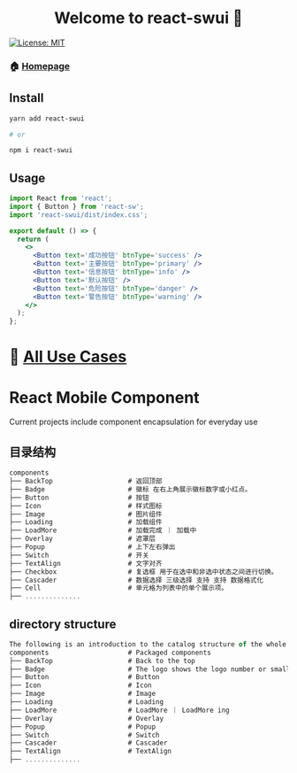 <h1 align="center">Welcome to react-swui 👋</h1>
<p>
  <a href="#" target="_blank">
    <img alt="License: MIT" src="https://img.shields.io/badge/License-MIT-yellow.svg" />
  </a>
</p>

### 🏠 [Homepage](https://github.com/QShengW/sw-ui)

## Install

```sh
yarn add react-swui

# or

npm i react-swui
```

## Usage

```jsx
import React from 'react';
import { Button } from 'react-sw';
import 'react-swui/dist/index.css';

export default () => {
  return (
    <>
      <Button text='成功按钮' btnType='success' />
      <Button text='主要按钮' btnType='primary' />
      <Button text='信息按钮' btnType='info' />
      <Button text='默认按钮' />
      <Button text='危险按钮' btnType='danger' />
      <Button text='警告按钮' btnType='warning' />
    </>
  );
};
```

# 🥥 [All Use Cases](https://github.com/QShengW/sw-ui/blob/master/src/App.tsx)

# React Mobile Component

Current projects include component encapsulation for everyday use

## 目录结构

```js
components
├── BackTop                   # 返回顶部
├── Badge                     # 徽标 在右上角展示徽标数字或小红点。
├── Button                    # 按钮
├── Icon                      # 样式图标
├── Image                     # 图片组件
├── Loading                   # 加载组件
├── LoadMore                  # 加载完成 ｜ 加载中
├── Overlay                   # 遮罩层
├── Popup                     # 上下左右弹出
├── Switch                    # 开关
├── TextAlign                 # 文字对齐
├── Checkbox                  # 复选框 用于在选中和非选中状态之间进行切换。
├── Cascader                  # 数据选择 三级选择 支持 支持 数据格式化
├── Cell                      # 单元格为列表中的单个展示项。
├── ..............
```

## directory structure

```js
The following is an introduction to the catalog structure of the whole project。
components                    # Packaged components
├── BackTop                   # Back to the top
├── Badge                     # The logo shows the logo number or small red dot in the upper right corner
├── Button                    # Button
├── Icon                      # Icon
├── Image                     # Image
├── Loading                   # Loading
├── LoadMore                  # LoadMore ｜ LoadMore ing
├── Overlay                   # Overlay
├── Popup                     # Popup
├── Switch                    # Switch
├── Cascader                  # Cascader
├── TextAlign                 # TextAlign
├── ..............
```
